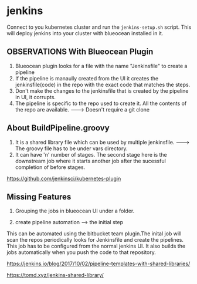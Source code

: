 # jenkins
Connect to you kubernetes cluster and run the `jenkins-setup.sh` script. This will deploy jenkins into your cluster with blueocean installed in it.

## OBSERVATIONS With Blueocean Plugin


1. Blueocean plugin looks for a file with the name "Jenkinsfile" to create a pipeline 
2. If the pipeline is manaully created from the UI it creates the jenkinsfile(code) in the repo with the exact code that matches the steps.
3. Don't make the changes to the jenkinsfile that is created by the pipeline in UI, it corrupts.
4. The pipeline is specific to the repo used to create it. All the contents of the repo are available. ---> Doesn't require a git clone

## About BuildPipeline.groovy

1. It is a shared library file which can be used by multiple jenkinsfile. ---> The groovy file has to be under vars directory.
2. It can have 'n' number of stages. The second stage here is the downstream job where it starts another job after the sucessful completion of before stages.

https://github.com/jenkinsci/kubernetes-plugin


## Missing Features

1. Grouping the jobs in blueocean UI under a folder.

2. create pipeline automation --> the initial step

This can be automated using the bitbucket team plugin.The inital job will scan the repos periodically looks for Jenkinsfile and create the pipelines. This job has to be configured from the normal jenkins UI. It also builds the jobs automatically when you push the code to that repository.




https://jenkins.io/blog/2017/10/02/pipeline-templates-with-shared-libraries/

https://tomd.xyz/jenkins-shared-library/
